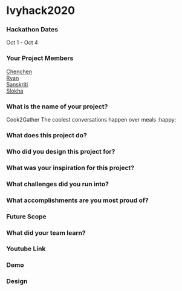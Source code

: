# Ivyhack2020

### Hackathon Dates
Oct 1 - Oct 4
### Your Project Members
[Chenchen](https://github.com/chenchenlu) \
[Ryan](https://github.com/ryrytio) \
[Sanskriti](https://github.com/sanskritisukkal) \
[Slokha](https://github.com/slokhaiyer) 
### What is the name of your project?    
 Cook2Gather 
  The coolest conversations happen over meals :happy:
### What does this project do?

### Who did you design this project for?

### What was your inspiration for this project?

### What challenges did you run into?

### What accomplishments are you most proud of?

### Future Scope

### What did your team learn?

### Youtube Link

### Demo

### Design

